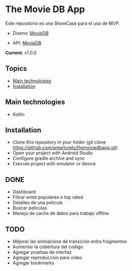 # The Movie DB App
Este repositorio es una ShowCase para el uso de MVP.

* Diseno: [MovieDB](https://www.figma.com/file/wXMC1ReUbKP3mdMHeR0D9t/MovieDB-(Community)?node-id=34%3A75)

* API: [MovieDB](https://developers.themoviedb.org/3/movies/get-movie-videos)

**Current**: v1.0.0
## Topics
- [Main technologies](#main-technologies)
- [Installation](#installation)
## Main technologies
* Kotlin
## Installation
- Clone this repository in your folder (git clone https://github.com/amarturelo/themoviedbapp.git)
- Open your project with Android Studio
- Configure gradle archive and sync
- Execute project with emulator or device

## DONE
* Dashboard
* Filtrar entre populares o top rated
* Detalles de una pelicula
* Buscar peliculas
* Manejo de cache de datos para trabajo offline

## TODO
* Mejorar las animacione de transicion entra fragmentos
* Aumentar la cobertura del codigo
* Agregar pruebas de interfaz
* Agregar reproduccion para video
* Agregar bookmarks